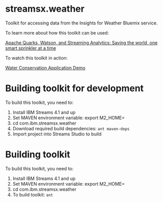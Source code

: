 # streamsx.weather

Toolkit for accessing data from the Insights for Weather Bluemix service.  

To learn more about how this toolkit can be used:

[Apache Quarks, Watson, and Streaming Analytics: Saving the world, one smart sprinkler at a time](https://developer.ibm.com/bluemix/2016/06/01/better-analytics-with-apache-quarks/)

To watch this toolkit in action:

[Water Conservation Application Demo](https://www.youtube.com/watch?v=Rvc1CqNJkOA)

# Building toolkit for development

To build this toolkit, you need to:

1.  Install IBM Streams 4.1 and up
2.  Set MAVEN environment variable:  export M2_HOME=<maven install location>
3.  cd com.ibm.streamsx.weather
4.  Download required build dependencies:  `ant maven-deps`
5.  Import project into Streams Studio to build

# Building toolkit
To build this toolkit, you need to:

1.  Install IBM Streams 4.1 and up
2.  Set MAVEN environment variable:  export M2_HOME=<maven install location>
3.  cd com.ibm.streamsx.weather
4.  To build toolkit:  `ant`
